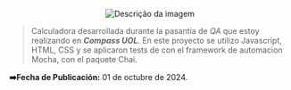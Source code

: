 <p align="center">
    <img src="https://encrypted-tbn0.gstatic.com/images?q=tbn:ANd9GcTRYXhnagGNlxW7Z2AiidD2k0Wij9UbEaj_Cg&s" alt="Descrição da imagem" />
</p>


>  Calculadora desarrollada durante la pasantia de *QA* que estoy realizando en ***Compass UOL***. En este proyecto se utilizo Javascript, HTML, CSS y se aplicaron tests de con el framework de automacion Mocha, con el paquete Chai. 


**➡️Fecha de Publicación:** 01 de octubre de 2024.
